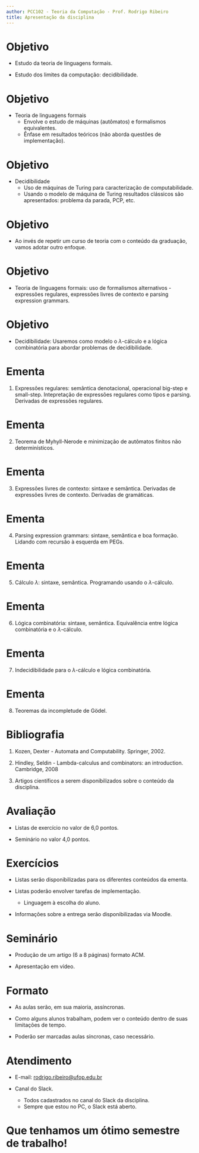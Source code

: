```yaml
---
author: PCC102 - Teoria da Computação - Prof. Rodrigo Ribeiro
title: Apresentação da disciplina
---
```


Objetivo
========

- Estudo da teoria de linguagens formais.

- Estudo dos limites da computação: decidibilidade.

Objetivo
========

- Teoria de linguagens formais
    - Envolve o estudo de máquinas (autômatos) e 
      formalismos equivalentes.
    - Ênfase em resultados teóricos (não aborda questões 
      de implementação).
      
Objetivo
========

- Decidibilidade
    - Uso de máquinas de Turing para caracterização de 
      computabilidade.
    - Usando o modelo de máquina de Turing resultados 
      clássicos são apresentados: problema da parada, PCP, etc.
      
Objetivo
========

- Ao invés de repetir um curso de teoria com o conteúdo da graduação,
vamos adotar outro enfoque.

Objetivo 
========

- Teoria de linguagens formais: uso de formalismos alternativos - 
  expressões regulares, expressões livres de contexto e parsing
  expression grammars.
  
Objetivo
========

- Decidibilidade: Usaremos como modelo o $\lambda$-cálculo e a 
  lógica combinatória para abordar problemas de decidibilidade.


Ementa
======

1. Expressões regulares: semântica denotacional, operacional big-step
e small-step. Intepretação de expressões regulares como tipos e 
parsing. Derivadas de expressões regulares.

Ementa
======

2. Teorema de Myhyll-Nerode e minimização de autômatos finitos não determinísticos.

Ementa
======

3. Expressões livres de contexto: sintaxe e semântica. 
Derivadas de expressões livres de contexto. Derivadas de gramáticas.

Ementa
======

4. Parsing expression grammars: sintaxe, semântica e boa formação.
Lidando com recursão à esquerda em PEGs.

Ementa
======

5. Cálculo $\lambda$: sintaxe, semântica. Programando usando o $\lambda$-cálculo.

Ementa
======

6. Lógica combinatória: sintaxe, semântica. Equivalência entre 
lógica combinatória e o $\lambda$-cálculo.

Ementa
======

7. Indecidibilidade para o $\lambda$-cálculo e lógica combinatória.

Ementa
======

8. Teoremas da incompletude de Gödel.

Bibliografia
============

1. Kozen, Dexter - Automata and Computability. Springer, 2002.

2. Hindley, Seldin - Lambda-calculus and combinators: an introduction. Cambridge, 2008

3. Artigos científicos a serem disponibilizados sobre o conteúdo da disciplina.

Avaliação
=========

- Listas de exercício no valor de 6,0 pontos.

- Seminário no valor 4,0 pontos.

Exercícios
==========

- Listas serão disponibilizadas para os diferentes conteúdos
da ementa.

- Listas poderão envolver tarefas de implementação.
    - Linguagem à escolha do aluno.
    
    
- Informações sobre a entrega serão disponibilizadas via Moodle.

Seminário
=========

- Produção de um artigo (6 a 8 páginas) formato ACM.

- Apresentação em vídeo.


Formato 
=======

- As aulas serão, em sua maioria, assíncronas.

- Como alguns alunos trabalham, podem ver o conteúdo 
dentro de suas limitações de tempo.

- Poderão ser marcadas aulas síncronas, caso necessário.


Atendimento
===========

- E-mail: rodrigo.ribeiro@ufop.edu.br

- Canal do Slack.
  - Todos cadastrados no canal do Slack da disciplina.
  - Sempre que estou no PC, o Slack está aberto.
  
  
Que tenhamos um ótimo semestre de trabalho!
==========================================
